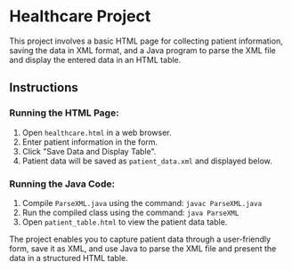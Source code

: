 # Healthcare Project

This project involves a basic HTML page for collecting patient information, saving the data in XML format, and a Java program to parse the XML file and display the entered data in an HTML table.

## Instructions

### Running the HTML Page:

1. Open `healthcare.html` in a web browser.
2. Enter patient information in the form.
3. Click "Save Data and Display Table".
4. Patient data will be saved as `patient_data.xml` and displayed below.

### Running the Java Code:

1. Compile `ParseXML.java` using the command: `javac ParseXML.java`
2. Run the compiled class using the command: `java ParseXML`
3. Open `patient_table.html` to view the patient data table.

The project enables you to capture patient data through a user-friendly form, save it as XML, and use Java to parse the XML file and present the data in a structured HTML table.
